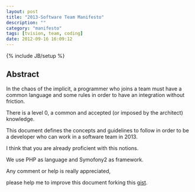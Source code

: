 ```yaml
---
layout: post
title: "2013-Software Team Manifesto"
description: ""
category: "manifesto"
tags: [tvision, team, coding]
date: 2012-09-16 16:09:12
---
```

{% include JB/setup %}


## Abstract

In the chaos of the implicit, a programmer who joins a team must have a common language and some rules in order to have an integration without friction.

There is a level 0, a common and accepted (or imposed by the architect) knowledge.

This document defines the concepts and guidelines to follow in order to be a developer who can work in a software team in 2013.

I think that you are already proficient with this notions.

We use PHP as language and Symofony2 as framework.
 

<script src="https://gist.github.com/4339207.js"> </script>
 




Any comment or help is really appreciated, 

please help me to improve this document forking this [gist](https://gist.github.com/4339207).




 